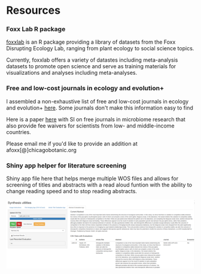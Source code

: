 # Resources

### Foxx Lab R package

[foxxlab](https://aliciafoxx.github.io/foxxlab/) is an R package providing a library of datasets from the Foxx Disrupting Ecology Lab, ranging from plant ecology to social science topics.

Currently, foxxlab offers a variety of datastes including meta-analysis datasets to promote open science and serve as training materials for visualizations and analyses including meta-analyses.


### Free and low-cost journals in ecology and evolution+

I assembled a non-exhaustive list of free and low-cost journals in ecology and evolution+ [here](https://docs.google.com/spreadsheets/d/1zlE6GL-kA6UxNKyDQPtcSuwyi8-TuDXM/edit#gid=1938357888). Some journals don't make this information easy to find

Here is a paper [here](https://journals.asm.org/doi/full/10.1128/mSystems.01151-21) with SI on free journals in microbiome research that also provide fee waivers for scientists from low- and middle-income countries.

Please email me if you'd like to provide an addition at afoxx[@]chicagobotanic.org

### Shiny app helper for literature screening

Shiny app file here that helps merge multiple WOS files and allows for screening of titles and abstracts with a read aloud funtion with the ability to change reading speed and to stop reading abstracts.

![](images/shiny_app.png)
